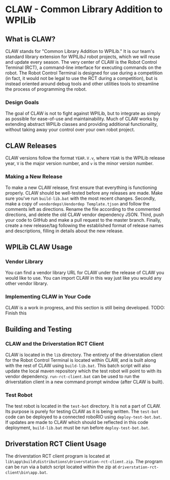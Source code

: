 # CLAW - Common Library Addition to WPILib
## What is CLAW?
CLAW stands for "Common Library Addition to WPILib." It is our team's standard library extension for WPILibJ robot projects, which we will reuse and update every season. The very center of CLAW is the Robot Control Terminal (RCT), a command-line interface for executing commands on the robot. The Robot Control Terminal is designed for use during a competition (in fact, it would not be legal to use the RCT during a competition), but is instead oriented around debug tools and other utilities tools to streamline the process of programming the robot.

### Design Goals
The goal of CLAW is not to fight against WPILib, but to integrate as simply as possible for ease-of-use and maintainability. Much of CLAW works by extending abstract WPILib classes and providing additional functionality, without taking away your control over your own robot project.

## CLAW Releases
CLAW versions follow the format `YEAR.V.v`, where `YEAR` is the WPILib release year, `V` is the major version number, and `v` is the minor
version number.

### Making a New Release
To make a new CLAW release, first ensure that everything is functioning properly. CLAW should be well-tested before any releases are made. Make sure you've run `build-lib.bat` with the most recent changes. Secondly, make a copy of `vendordeps\Vendordep Template.tjson` and follow the comments left as directions. Rename the file according to the commented directions, and delete the old CLAW vendor dependency JSON. Third, push your code to GitHub and make a pull request to the master branch. Finally, create a new release/tag following the established format of release names and descriptions, filling in details about the new release.

## WPILib CLAW Usage
### Vendor Library
You can find a vendor library URL for CLAW under the release of CLAW you would like to use. You can import CLAW in this
way just like you would any other vendor library.

### Implementing CLAW in Your Code
CLAW is a work in progress, and this section is still being developed.
TODO: Finish this

## Building and Testing
### CLAW and the Driverstation RCT Client
CLAW is located in the `lib` directory. The entirety of the driverstation
client for the Robot Control Terminal is located within CLAW, and is built along with the rest of CLAW using `build-lib.bat`. This batch script will also update the local maven repository which the test robot will point to with its vendor dependency.
`run-rct-client.bat` can be used to run the driverstation client in a new command prompt window (after CLAW is built).

### Test Robot
The test robot is located in the `test-bot` directory. It is not a part of CLAW. Its purpose is purely for testing CLAW as it is being written. The `test-bot` code can be deployed to a connected roboRIO using `deploy-test-bot.bat`. If updates are made to CLAW which should be reflected in this code deployment, `build-lib.bat` must be run before `deploy-test-bot.bat`.

## Driverstation RCT Client Usage
The driverstation RCT client program is located at `lib\app\build\distributions\driverstation-rct-client.zip`.
The program can be run via a batch script located within the zip at `driverstation-rct-client\bin\app.bat`.
